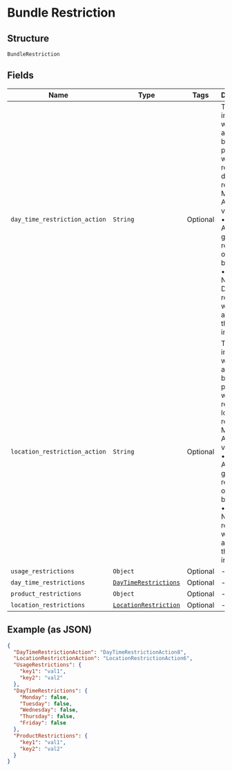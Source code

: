 
# Bundle Restriction

## Structure

`BundleRestriction`

## Fields

| Name | Type | Tags | Description |
|  --- | --- | --- | --- |
| `day_time_restriction_action` | `String` | Optional | The value indicates what actions to be performed with respect to day time restriction.<br>Mandatory<br>Allowed values –<br>•    Add: Apply the given restriction on the bundle.<br>•    Default: No Day/Time restriction will be applied on the bundle in Gateway. |
| `location_restriction_action` | `String` | Optional | The value indicates what actions to be performed with respect to location restriction.<br>Mandatory<br>Allowed values –<br>•    Add: Apply the given restriction on the bundle.<br>•    Default: No location restriction will be applied on the bundle in Gateway. |
| `usage_restrictions` | `Object` | Optional | - |
| `day_time_restrictions` | [`DayTimeRestrictions`](../../doc/models/day-time-restrictions.md) | Optional | - |
| `product_restrictions` | `Object` | Optional | - |
| `location_restrictions` | [`LocationRestriction`](../../doc/models/location-restriction.md) | Optional | - |

## Example (as JSON)

```json
{
  "DayTimeRestrictionAction": "DayTimeRestrictionAction8",
  "LocationRestrictionAction": "LocationRestrictionAction6",
  "UsageRestrictions": {
    "key1": "val1",
    "key2": "val2"
  },
  "DayTimeRestrictions": {
    "Monday": false,
    "Tuesday": false,
    "Wednesday": false,
    "Thursday": false,
    "Friday": false
  },
  "ProductRestrictions": {
    "key1": "val1",
    "key2": "val2"
  }
}
```

